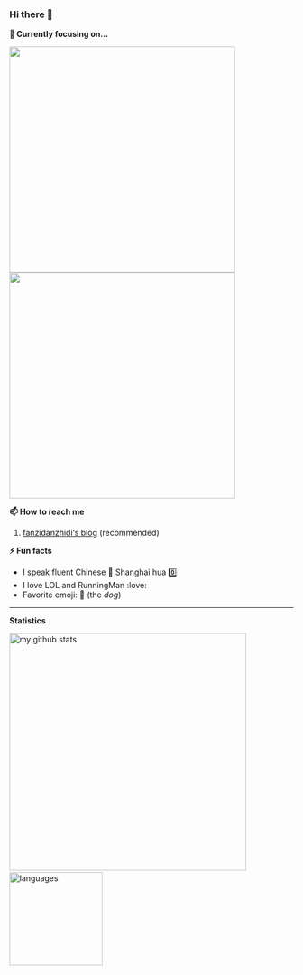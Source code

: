 ### Hi there 👋

<!--
**fanzidanzhidi/fanzidanzhidi** is a ✨ _special_ ✨ repository because its `README.md` (this file) appears on your GitHub profile.

Here are some ideas to get you started:

- 🔭 I’m currently working on ...
- 🌱 I’m currently learning ...
- 👯 I’m looking to collaborate on ...
- 🤔 I’m looking for help with ...
- 💬 Ask me about ...
- 📫 How to reach me: ...
- 😄 Pronouns: ...
- ⚡ Fun fact: ...
-->

<strong>🔭 Currently focusing on...</strong>

<a href="https://github.com/fanzidanzhidi/fanzidanzhidi.github.io"> <img src="https://github-readme-stats.vercel.app/api/pin/?username=fanzidanzhidi&repo=fanzidanzhidi.github.io" width=400> </a> <a href="https://github.com/hedythedev/gtrending"> <img src="https://github-readme-stats.vercel.app/api/pin/?username=fanzidanzhidi&repo=First-try" width=400> </a>

<strong>📫 How to reach me </strong>
   
   1. [fanzidanzhidi‘s blog](https://fanzidanzhidi.github.io/) (recommended)
  
<strong>⚡ Fun facts</strong>
   
   - I speak fluent Chinese :100: Shanghai hua :zero:
   - I love LOL and RunningMan :love:
   - Favorite emoji: :dog: (the *dog*)
   
<hr>

<strong>Statistics</strong>
<br>

<!-- My GitHub stats with buefy theme ❤️ -->
<p align="left">
<img src="https://github-readme-stats.vercel.app/api?username=fanzidanzhidi&show_icons=true&theme=buefy" alt="my github stats" width="420"/>&nbsp;<img src="https://github-readme-stats.vercel.app/api/top-langs/?username=fanzidanzhidi&layout=compact&theme=buefy" alt="languages" height="165">
</p>

